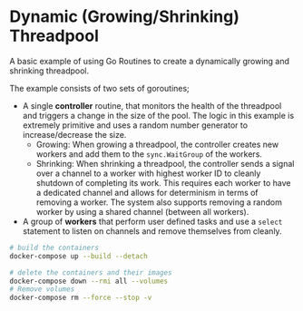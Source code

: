 # Dynamic (Growing/Shrinking) Threadpool

A basic example of using Go Routines to create a dynamically growing and shrinking threadpool.

The example consists of two sets of goroutines;

* A single **controller** routine, that monitors the health of the threadpool and triggers a change in the size of the pool. The logic in this example is extremely primitive and uses a random number generator to increase/decrease the size.
  * Growing: When growing a threadpool, the controller creates new workers and add them to the `sync.WaitGroup` of the workers.
  * Shrinking: When shrinking a threadpool, the controller sends a signal over a channel to a worker with highest worker ID to cleanly shutdown of completing its work. This requires each worker to have a dedicated channel and allows for determinism in terms of removing a worker. The system also supports removing a random worker by using a shared channel (between all workers).
* A group of **workers** that perform user defined tasks and use a `select` statement to listen on channels and remove themselves from cleanly.

```sh
# build the containers
docker-compose up --build --detach

# delete the containers and their images
docker-compose down --rmi all --volumes
# Remove volumes
docker-compose rm --force --stop -v

```
